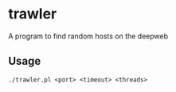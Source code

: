 # trawler
A program to find random hosts on the deepweb

## Usage
`./trawler.pl <port> <timeout> <threads>`
